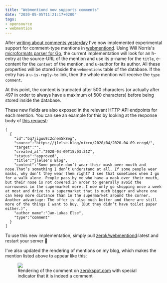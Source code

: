 ```yaml
---
title: "Webmentiond now supports comments"
date: "2020-05-05T11:21:17+0200"
tags:
- opensource
- webmention
---
```


After [writing about comments yesterday](https://zerokspot.com/weblog/2020/05/04/comments-using-webmentions/
) I've now implemented experimental support for comment-type mentions in [webmentiond][w]. Using Will Norris's [microformats parser for Go](https://github.com/willnorris/microformats), the current implementation will look for an h-entry at the source-URL of the mention and use its p-name for the `title`, e-content for the `content` of the mention, and u-author for its author. All these properties will be stored inside the `webmentions` table of the database. If the entry has a `u-is-reply-to` link, then the whole mention will receive the `type` `comment`.

At this point, the content is truncated after 500 characters (or actually after 497 in order to always have a maximum of 500 characters) before being stored inside the database.

These new fields are also exposed in the relevant HTTP-API endpoints for each mention. You can see an example for this by looking at the response body of [this request](https://zerokspot.com/webmentions/get?target=https%3A%2F%2Fzerokspot.com%2Fweblog%2F2020%2F04%2F09%2Fsome-people%2F):

```
[
  {
    "id":"bq7jiguu9c2cnem5k8eg",
    "source":"https://jlelse.blog/micro/2020/04/2020-04-09-eccgd/",
    "target":"",
    "created_at":"2020-04-09T15:03:31Z",
    "status":"approved",
    "title":"jlelse's Blog",
    "content":"Some people don’t wear their mask over mouth and nose.That’s something I don’t understand at all. If some people wear masks, why don’t they wear them right? I see that sometimes when I go for a walk alone. People pass by me who have a mask over their mouth, but their nose is not covered.In order to generally avoid the narrowness in the supermarket more, I now only go shopping once a week at most and drive to a supermarket that is much bigger and where one can keep more distance than in the supermarket around the corner. Another advantage: The offer is also much better and there are still more of the things I want to buy. (But they didn’t have toilet paper either.)",
    "author_name":"Jan-Lukas Else",
    "type":"comment"
  }
]
```

To use this new implementation, simply pull [zerok/webmentiond](https://hub.docker.com/r/zerok/webmentiond):latest and restart your server 🙂

I've also updated the rendering of mentions on my blog, which makes the mention listed above to appear like this:

<figure>
<img src="/media/2020/webmentiond-comment-zerokspot.png">
<figcaption>Rendering of the comment on <a href="https://zerokspot.com/weblog/2020/04/09/some-people/">zerokspot.com</a> with special indicator that it is indeed a comment</figcaption>
</figure>

[w]: https://github.com/zerok/webmentiond

